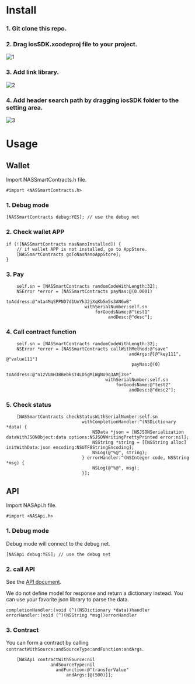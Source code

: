 # Install

### 1. Git clone this repo.

### 2. Drag iosSDK.xcodeproj file to your project.

![1](https://github.com/nebulasio/iosSDK/blob/master/1.png)

### 3. Add link library.

![2](https://github.com/nebulasio/iosSDK/blob/master/2.png)

### 4. Add header search path by dragging iosSDK folder to the setting area.

![3](https://github.com/nebulasio/iosSDK/blob/master/3.png)

# Usage

## Wallet

Import NASSmartContracts.h file.

```obj-c
#import <NASSmartContracts.h>
```

### 1. Debug mode

```obj-c
[NASSmartContracts debug:YES]; // use the debug net
```

### 2. Check wallet APP

```obj-c
if (![NASSmartContracts nasNanoInstalled]) {
    // if wallet APP is not installed, go to AppStore.
    [NASSmartContracts goToNasNanoAppStore];
}
```

### 3. Pay

```obj-c
    self.sn = [NASSmartContracts randomCodeWithLength:32];
    NSError *error = [NASSmartContracts payNas:@(0.0001)
                                     toAddress:@"n1a4MqSPPND7d1UoYk32jXqKb5m5s3AN6wB"
                              withSerialNumber:self.sn
                                  forGoodsName:@"test1"
                                       andDesc:@"desc"];
```

### 4. Call contract function

```obj-c
    self.sn = [NASSmartContracts randomCodeWithLength:32];
    NSError *error = [NASSmartContracts callWithMethod:@"save"
                                               andArgs:@[@"key111", @"value111"]
                                                payNas:@(0)
                                             toAddress:@"n1zVUmH3BBebksT4LD5gMiWgNU9q3AMj3se"
                                      withSerialNumber:self.sn
                                          forGoodsName:@"test2"
                                               andDesc:@"desc2"];
```

### 5. Check status

```obj-c
    [NASSmartContracts checkStatusWithSerialNumber:self.sn
                             withCompletionHandler:^(NSDictionary *data) {
                                 NSData *json = [NSJSONSerialization dataWithJSONObject:data options:NSJSONWritingPrettyPrinted error:nil];
                                 NSString *string = [[NSString alloc] initWithData:json encoding:NSUTF8StringEncoding];
                                 NSLog(@"%@", string);
                             } errorHandler:^(NSInteger code, NSString *msg) {
                                 NSLog(@"%@", msg);
                             }];
```

## API

Import NASApi.h file.

```obj-c
#import <NASApi.h>
```

### 1. Debug mode

Debug mode will connect to the debug net.

```obj-c
[NASApi debug:YES]; // use the debug net
```

### 2. call API

See the [API document](https://github.com/nebulasio/wiki/blob/e340e736c6756d54bca7a655e432db9f9a257544/rpc.md).

We do not define model for response and return a dictionary instead. You can use your favorite json library to parse the data.

```
completionHandler:(void (^)(NSDictionary *data))handler
errorHandler:(void (^)(NSString *msg))errorHandler
```

### 3. Contract

You can form a contract by calling `contractWithSource:andSourceType:andFunction:andArgs`.

```
    [NASApi contractWithSource:nil
                 andSourceType:nil
                   andFunction:@"transferValue"
                       andArgs:[@(500)]];

```
